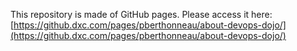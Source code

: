 This repository is made of GitHub pages. Please access it here: [https://github.dxc.com/pages/pberthonneau/about-devops-dojo/](https://github.dxc.com/pages/pberthonneau/about-devops-dojo/)
